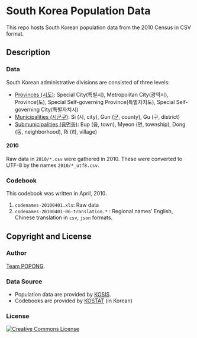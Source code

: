 South Korea Population Data
===========================

This repo hosts South Korean population data from the 2010 Census in CSV format.

## Description

### Data 
South Korean administrative divisions are consisted of three levels:

- [Provinces (시도)](http://en.wikipedia.org/wiki/Administrative_divisions_of_South_Korea#Provincial_level_divisions): Special City(특별시), Metropolitan City(광역시), Province(도), Special Self-governing Province(특별자치도), Special Self-governing City(특별자치시)
- [Municipalities (시군구)](http://en.wikipedia.org/wiki/Administrative_divisions_of_South_Korea#Municipal_level_divisions): Si (시, city), Gun (군, county), Gu (구, district)
- [Submunicipalities (읍면동)](http://en.wikipedia.org/wiki/Administrative_divisions_of_South_Korea#Submunicipal_level_divisions): Eup (읍, town), Myeon (면, township), Dong (동, neighborhood), Ri (리, village)

#### 2010
Raw data in `2010/*.csv` were gathered in 2010.
These were converted to UTF-8 by the names `2010/*_utf8.csv`.

### Codebook
This codebook was written in April, 2010.

1. `codenames-20100401.xls`: Raw data
1. `codenames-20100401-06-translation.*` : Regional names' English, Chinese translation in `csv`, `json` formats.

## Copyright and License

### Author
[Team POPONG](http://en.popong.com).

### Data Source
- Population data are provided by [KOSIS](http://kosis.kr/abroad/abroad_01List.jsp).
- Codebooks are provided by [KOSTAT](http://kostat.go.kr/kssc/board_notice/BoardAction.do?method=view&board_id=3&seq=8&num=8&parent_num=0&page=2&sdate=&edate=&search_mode=&keyword=&position=&catgrp=kssc&catid1=kssc06&catid2=&catid3=&catid4=#startHeader) (in Korean)

### License
<a rel="license" href="http://creativecommons.org/licenses/by/3.0/"><img alt="Creative Commons License" style="border-width:0" src="http://i.creativecommons.org/l/by/3.0/88x31.png" /></a>
